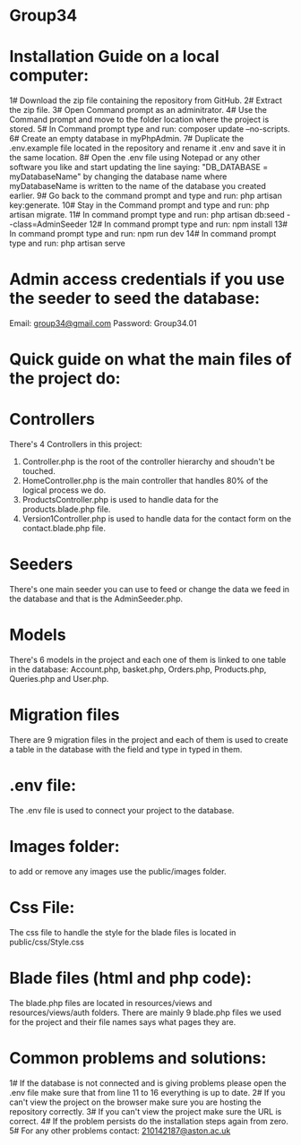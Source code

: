 # Group34

# Installation Guide on a local computer:
1# Download the zip file containing the repository from GitHub.
2# Extract the zip file.
3# Open Command prompt as an adminitrator.
4# Use the Command prompt and move to the folder location where the project is stored.
5# In Command prompt type and run: composer update –no-scripts.
6# Create an empty database in myPhpAdmin.
7# Duplicate the .env.example file located in the repository and rename it .env and save it in the same location.
8# Open the .env file using Notepad or any other software you like and start updating the line saying: "DB_DATABASE = myDatabaseName" 
   by changing the database name where myDatabaseName is written to the name of the database you created earlier.
9# Go back to the command prompt and type and run: php artisan key:generate.
10# Stay in the Command prompt and type and run: php artisan migrate.
11# In command prompt type and run: php artisan db:seed --class=AdminSeeder
12# In command prompt type and run: npm install
13# In command prompt type and run: npm run dev
14# In command prompt type and run: php artisan serve

# Admin access credentials if you use the seeder to seed the database:
  Email: group34@gmail.com
  Password: Group34.01


# Quick guide on what the main files of the project do:

# Controllers
There's 4 Controllers in this project:
1. Controller.php is the root of the controller hierarchy and shoudn't be touched.
2. HomeController.php is the main controller that handles 80% of the logical process we do.
3. ProductsController.php is used to handle data for the products.blade.php file.
4. Version1Controller.php is used to handle data for the contact form on the contact.blade.php file.

# Seeders
There's one main seeder you can use to feed or change the data we feed in the database and that is the AdminSeeder.php.

# Models
There's 6 models in the project and each one of them is linked to one table in the database: Account.php, basket.php, Orders.php, Products.php, Queries.php and User.php.

# Migration files
There are 9 migration files in the project and each of them is used to create a table in the database with the field and type in typed in them.

# .env file:
The .env file is used to connect your project to the database.

# Images folder: 
to add or remove any images use the public/images folder.

# Css File: 
The css file to handle the style for the blade files is located in public/css/Style.css

# Blade files (html and php code): 
The blade.php files are located in resources/views and resources/views/auth folders. There are mainly 9 blade.php files we used for the project and their file names says what pages they are.


# Common problems and solutions:
1# If the database is not connected and is giving problems please open the .env file make sure that from line 11 to 16 everything is up to date.
2# If you can't view the project on the browser make sure you are hosting the repository correctly.
3# If you can't view the project make sure the URL is correct. 
4# If the problem persists do the installation steps again from zero.
5# For any other problems contact: 210142187@aston.ac.uk
